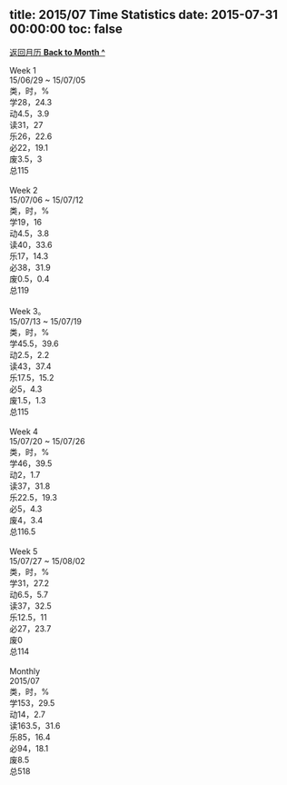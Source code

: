 title: 2015/07 Time Statistics
date: 2015-07-31 00:00:00
toc: false
---
[返回月历 **Back to Month ^**](/lifelogs/2015/07/index.html)
<br/><div>Week 1</div><div>15/06/29 ~ 15/07/05</div><div>类，时，%</div><div>学28，24.3</div><div>动4.5，3.9</div><div>读31，27</div><div>乐26，22.6</div><div>必22，19.1</div><div>废3.5，3<br/>总115</div><div><br/></div><div>Week 2</div><div>15/07/06 ~ 15/07/12</div><div>类，时，%</div><div>学19，16</div><div>动4.5，3.8<br/>读40，33.6</div><div>乐17，14.3</div><div>必38，31.9</div><div>废0.5，0.4<br/>总119</div><div><br/></div><div>Week 3。</div><div>15/07/13 ~ 15/07/19</div><div>类，时，%</div><div>学45.5，39.6</div><div>动2.5，2.2</div><div>读43，37.4</div><div>乐17.5，15.2</div><div>必5，4.3</div><div>废1.5，1.3<br/>总115</div><div><br/></div><div>Week 4</div><div>15/07/20 ~ 15/07/26</div><div>类，时，%</div><div>学46，39.5</div><div>动2，1.7</div><div>读37，31.8</div><div>乐22.5，19.3<br/>必5，4.3<br/>废4，3.4</div><div>总116.5</div><div><br/></div><div>Week 5</div><div>15/07/27 ~ 15/08/02</div><div>类，时，%</div><div>学31，27.2</div><div>动6.5，5.7</div><div>读37，32.5</div><div>乐12.5，11</div><div>必27，23.7</div><div>废0</div><div>总114</div><div><br/></div><div>Monthly</div><div>2015/07</div><div>类，时，%</div><div>学153，29.5</div><div>动14，2.7</div><div>读163.5，31.6</div><div>乐85，16.4<br/>必94，18.1<br/>废8.5<br/>总518</div>
